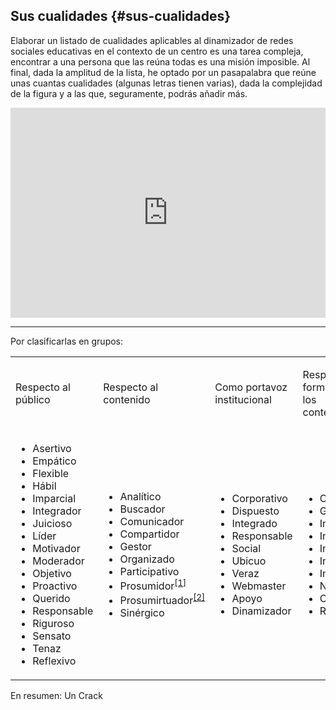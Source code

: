 ## Sus cualidades {#sus-cualidades}

Elaborar un listado de cualidades aplicables al dinamizador de redes sociales educativas en el contexto de un centro es una tarea compleja, encontrar a una persona que las reúna todas es una misión imposible. Al final, dada la amplitud de la lista, he optado por un pasapalabra que reúne unas cuantas cualidades (algunas letras tienen varias), dada la complejidad de la figura y a las que, seguramente, podrás añadir más.

<div style="width: 100%;"><div style="position: relative; padding-bottom: 66.67%; padding-top: 0; height: 0;"><iframe frameborder="0" width="1200px" height="800px" style="position: absolute; top: 0; left: 0; width: 100%; height: 100%;" src="https://view.genial.ly/5a1c5a1ba3a6174d38f2c260" type="text/html" allowscriptaccess="always" allowfullscreen="true" scrolling="yes" allownetworking="all"></iframe> </div> </div>

---

Por clasificarlas en grupos:

<table class="c25"><tbody><tr class="c11"><td class="c14" colspan="1" rowspan="1"><p class="c16"><span class="c2">Respecto al público</span></p></td><td class="c14" colspan="1" rowspan="1"><p class="c16"><span class="c2">Respecto al contenido</span></p></td><td class="c14" colspan="1" rowspan="1"><p class="c16"><span class="c2">Como portavoz institucional</span></p></td><td class="c14" colspan="1" rowspan="1"><p class="c16"><span class="c2">Respecto al formato de los contenidos</span></p></td></tr><tr class="c11"><td class="c14" colspan="1" rowspan="1"><ul class="c8 lst-kix_kufsiviznq3-0 start"><li class="c0"><span class="c2">Asertivo</span></li><li class="c0"><span class="c2">Empático</span></li><li class="c0"><span class="c2">Flexible</span></li><li class="c0"><span class="c2">Hábil</span></li><li class="c0"><span class="c2">Imparcial</span></li><li class="c0"><span class="c2">Integrador</span></li><li class="c0"><span class="c2">Juicioso</span></li><li class="c0"><span class="c2">Líder</span></li><li class="c0"><span class="c2">Motivador</span></li><li class="c0"><span class="c2">Moderador</span></li><li class="c0"><span class="c2">Objetivo</span></li><li class="c0"><span class="c2">Proactivo</span></li><li class="c0"><span class="c2">Querido</span></li><li class="c0"><span class="c2">Responsable</span></li><li class="c0"><span class="c2">Riguroso</span></li><li class="c0"><span class="c2">Sensato</span></li><li class="c0"><span class="c2">Tenaz</span></li><li class="c0"><span class="c2">Reflexivo</span></li></ul><p class="c16 c7"><span class="c2"></span></p></td><td class="c14" colspan="1" rowspan="1"><ul class="c8 lst-kix_putgpk2kssof-0 start"><li class="c0"><span class="c2">Analítico</span></li><li class="c0"><span class="c2">Buscador</span></li><li class="c0"><span class="c2">Comunicador</span></li><li class="c0"><span class="c2">Compartidor</span></li><li class="c0"><span class="c2">Gestor</span></li><li class="c0"><span class="c2">Organizado</span></li><li class="c0"><span class="c2">Participativo</span></li><li class="c0"><span>Prosumidor</span><sup><a href="#ftnt1" id="ftnt_ref1">[1]</a></sup></li><li class="c0"><span>Prosumirtuador</span><sup><a href="#ftnt2" id="ftnt_ref2">[2]</a></sup></li><li class="c0"><span class="c2">Sinérgico</span></li></ul><p class="c16 c7"><span class="c2"></span></p></td><td class="c14" colspan="1" rowspan="1"><ul class="c8 lst-kix_toywl0t3gz8-0 start"><li class="c0"><span class="c2">Corporativo</span></li><li class="c0"><span class="c2">Dispuesto</span></li><li class="c0"><span class="c2">Integrado</span></li><li class="c0"><span class="c2">Responsable</span></li><li class="c0"><span class="c2">Social</span></li><li class="c0"><span class="c2">Ubicuo</span></li><li class="c0"><span class="c2">Veraz</span></li><li class="c0"><span class="c2">Webmaster</span></li><li class="c0"><span class="c2">Apoyo</span></li><li class="c0"><span class="c2">Dinamizador</span></li></ul><p class="c16 c7"><span class="c2"></span></p></td><td class="c14" colspan="1" rowspan="1"><ul class="c8 lst-kix_jukvavo5kqme-0 start"><li class="c0"><span class="c2">Creativo</span></li><li class="c0"><span class="c2">Generador</span></li><li class="c0"><span class="c2">Inspirado</span></li><li class="c0"><span class="c2">Inspirador</span></li><li class="c0"><span class="c2">Ingenioso</span></li><li class="c0"><span class="c2">Intrépido</span></li><li class="c0"><span class="c2">Innovador</span></li><li class="c0"><span class="c2">Narrador</span></li><li class="c0"><span class="c2">Original</span></li><li class="c0"><span class="c2">Redactor</span></li></ul><p class="c16 c7 c26"><span class="c2"></span></p></td></tr></tbody></table>

[^1]: Consumidor de contenidos que también los crea.
[^2]: Además de lo anterior, interactúa.


En resumen: Un Crack
